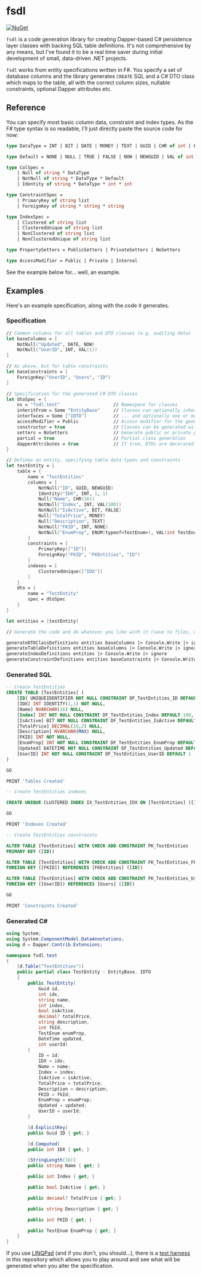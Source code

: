 # fsdl

[![NuGet](https://img.shields.io/nuget/v/fsdl.svg)](https://www.nuget.org/packages/fsdl)

`fsdl` is a code generation library for creating Dapper-based C# persistence layer classes with backing SQL table definitions. It's not comprehensive by any means, but I've found it to be a real time saver during initial development of small, data-driven .NET projects.

`fsdl` works from entity specifications written in F#. You specify a set of database columns and the library generates `CREATE` SQL and a C# DTO class which maps to the table, all with the correct column sizes, nullable constraints, optional Dapper attributes etc.

## Reference

You can specify most basic column data, constraint and index types. As the F# type syntax is so readable, I'll just directly paste the source code for now:

```fsharp
type DataType = INT | BIT | DATE | MONEY | TEXT | GUID | CHR of int | ENUM of Type

type Default = NONE | NULL | TRUE | FALSE | NOW | NEWGUID | VAL of int

type ColSpec =
    | Null of string * DataType
    | NotNull of string * DataType * Default
    | Identity of string * DataType * int * int

type ConstraintSpec =
    | PrimaryKey of string list
    | ForeignKey of string * string * string

type IndexSpec =
    | Clustered of string list
    | ClusteredUnique of string list
    | NonClustered of string list
    | NonClusteredUnique of string list

type PropertySetters = PublicSetters | PrivateSetters | NoSetters

type AccessModifier = Public | Private | Internal
```

See the example below for... well, an example.

## Examples

Here's an example specification, along with the code it generates.

### Specification

```fsharp
// Common columns for all tables and DTO classes (e.g. auditing data)
let baseColumns = [
    NotNull("Updated", DATE, NOW)
    NotNull("UserID", INT, VAL(1))
]

// As above, but for table constraints
let baseConstraints = [
    ForeignKey("UserID", "Users", "ID")
]

// Specification for the generated C# DTO classes
let dtoSpec = {
    ns = "fsdl.test"                    // Namespace for classes
    inheritFrom = Some "EntityBase"     // Classes can optionally inherit from a base class...
    interfaces = Some ["IDTO"]          // ... and optionally one or more interfaces
    accessModifier = Public             // Access modifier for the generated classes
    constructor = true                  // Classes can be generated with or without constructors
    setters = NoSetters                 // Generate public or private property setters (or omit them entirely)
    partial = true                      // Partial class generation
    dapperAttributes = true             // If true, DTOs are decorated with Dapper annotations
}

// Defines an entity, specifying table data types and constraints
let testEntity = {
    table = {
        name = "TestEntities"
        columns = [
            NotNull("ID", GUID, NEWGUID)
            Identity("IDX", INT, 1, 1)
            Null("Name", CHR(16))
            NotNull("Index", INT, VAL(100))
            NotNull("IsActive", BIT, FALSE)
            Null("TotalPrice", MONEY)
            Null("Description", TEXT)
            NotNull("FKID", INT, NONE)
            NotNull("EnumProp", ENUM(typeof<TestEnum>), VAL(int TestEnum.A))
        ] 
        constraints = [
            PrimaryKey(["ID"])
            ForeignKey("FKID", "FKEntities", "ID")
        ]
        indexes = [
            ClusteredUnique(["IDX"])
        ]
    }
    dto = { 
        name = "TestEntity"
        spec = dtoSpec 
    }
}

let entities = [testEntity]

// Generate the code and do whatever you like with it (save to files, concatenate etc)

generateDTOClassDefinitions entities baseColumns |> Console.Write |> ignore
generateTableDefinitions entities baseColumns |> Console.Write |> ignore
generateIndexDefinitions entities |> Console.Write |> ignore
generateConstraintDefinitions entities baseConstraints |> Console.Write |> ignore
```

### Generated SQL

```sql
-- Create TestEntities
CREATE TABLE [TestEntities] (
    [ID] UNIQUEIDENTIFIER NOT NULL CONSTRAINT DF_TestEntities_ID DEFAULT NEWID(),
    [IDX] INT IDENTITY(1,1) NOT NULL,
    [Name] NVARCHAR(16) NULL,
    [Index] INT NOT NULL CONSTRAINT DF_TestEntities_Index DEFAULT 100,
    [IsActive] BIT NOT NULL CONSTRAINT DF_TestEntities_IsActive DEFAULT 0,
    [TotalPrice] DECIMAL(18,2) NULL,
    [Description] NVARCHAR(MAX) NULL,
    [FKID] INT NOT NULL,
    [EnumProp] INT NOT NULL CONSTRAINT DF_TestEntities_EnumProp DEFAULT 1,
    [Updated] DATETIME NOT NULL CONSTRAINT DF_TestEntities_Updated DEFAULT GETDATE(),
    [UserID] INT NOT NULL CONSTRAINT DF_TestEntities_UserID DEFAULT 1
)

GO

PRINT 'Tables Created'

-- Create TestEntities indexes

CREATE UNIQUE CLUSTERED INDEX IX_TestEntities_IDX ON [TestEntities] ([IDX])

GO

PRINT 'Indexes Created'

-- Create TestEntities constraints

ALTER TABLE [TestEntities] WITH CHECK ADD CONSTRAINT PK_TestEntities
PRIMARY KEY ([ID])

ALTER TABLE [TestEntities] WITH CHECK ADD CONSTRAINT FK_TestEntities_FKID_FKEntities_ID
FOREIGN KEY ([FKID]) REFERENCES [FKEntities] ([ID])

ALTER TABLE [TestEntities] WITH CHECK ADD CONSTRAINT FK_TestEntities_UserID_Users_ID
FOREIGN KEY ([UserID]) REFERENCES [Users] ([ID])

GO

PRINT 'Constraints Created'
```

### Generated C#

```csharp
using System;
using System.ComponentModel.DataAnnotations;
using d = Dapper.Contrib.Extensions;

namespace fsdl.test
{
    [d.Table("TestEntities")]
    public partial class TestEntity : EntityBase, IDTO
    {
        public TestEntity(
            Guid id,
            int idx,
            string name,
            int index,
            bool isActive,
            decimal? totalPrice,
            string description,
            int fkId,
            TestEnum enumProp,
            DateTime updated,
            int userId)
        {
            ID = id;
            IDX = idx;
            Name = name;
            Index = index;
            IsActive = isActive;
            TotalPrice = totalPrice;
            Description = description;
            FKID = fkId;
            EnumProp = enumProp;
            Updated = updated;
            UserID = userId;
        }

        [d.ExplicitKey]
        public Guid ID { get; }

        [d.Computed]
        public int IDX { get; }

        [StringLength(16)]
        public string Name { get; }

        public int Index { get; }

        public bool IsActive { get; }

        public decimal? TotalPrice { get; }

        public string Description { get; }

        public int FKID { get; }

        public TestEnum EnumProp { get; }
    }
}
```

If you use [LINQPad](https://www.linqpad.net/) (and if you don't, you should...), there is a [test harness](https://github.com/markashleybell/fsdl/blob/master/tools/test-harness.linq) in this repository which allows you to play around and see what will be generated when you alter the specification.
